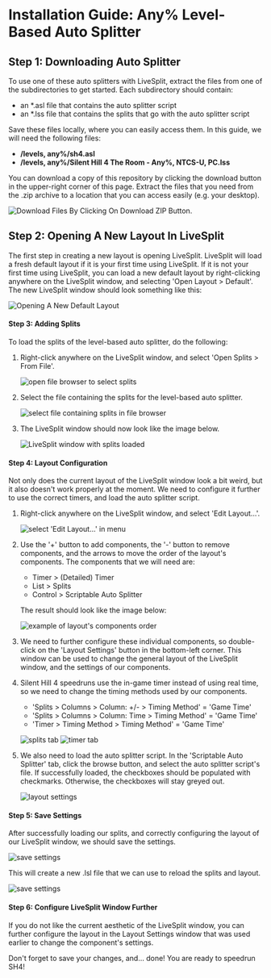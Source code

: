 # Installation Guide: Any% Level-Based Auto Splitter

## Step 1: Downloading Auto Splitter

To use one of these auto splitters with LiveSplit, extract the files from one
of the subdirectories to get started. Each subdirectory should contain:

* an *.asl file that contains the auto splitter script
* an *.lss file that contains the splits that go with the auto splitter script

Save these files locally, where you can easily access them. In this guide, we
will need the following files:

* **<location>/levels, any%/sh4.asl**
* **<location>/levels, any%/Silent Hill 4 The Room - Any%, NTCS-U, PC.lss**

You can download a copy of this repository by clicking the download button in
the upper-right corner of this page. Extract the files that you need from the 
.zip archive to a location that you can access easily (e.g. your desktop).

![Download Files By Clicking On Download ZIP Button.](assets/download_files.jpg)


## Step 2: Opening A New Layout In LiveSplit

The first step in creating a new layout is opening LiveSplit. LiveSplit will
load a fresh default layout if it is your first time using LiveSplit. If it is
not your first time using LiveSplit, you can load a new default layout by
right-clicking anywhere on the LiveSplit window, and selecting 'Open Layout > 
Default'. The new LiveSplit window should look something like this:

![Opening A New Default Layout](assets/install_rooms_step0.jpg)


#### Step 3: Adding Splits

To load the splits of the level-based auto splitter, do the following:

1. Right-click anywhere on the LiveSplit window, and select 'Open Splits > From
   File'.

   ![open file browser to select splits](assets/install_levels_step1a.jpg)

2. Select the file containing the splits for the level-based auto splitter.

   ![select file containing splits in file browser](assets/install_levels_step1b.jpg)

3. The LiveSplit window should now look like the image below.

   ![LiveSplit window with splits loaded](assets/install_levels_step1c.jpg)


#### Step 4: Layout Configuration

Not only does the current layout of the LiveSplit window look a bit weird, but
it also doesn't work properly at the moment. We need to configure it further to
use the correct timers, and load the auto splitter script.

1. Right-click anywhere on the LiveSplit window, and select 'Edit Layout...'.

   ![select 'Edit Layout...' in menu](assets/install_levels_step2a.jpg)

2. Use the '+' button to add components, the '-' button to remove components,
   and the arrows to move the order of the layout's components. The components
   that we will need are:
   
   * Timer > (Detailed) Timer
   * List > Splits
   * Control > Scriptable Auto Splitter
   
   The result should look like the image below:
   
   ![example of layout's components order](assets/install_levels_step2c.jpg)

3. We need to further configure these individual components, so double-click on
   the 'Layout Settings' button in the bottom-left corner. This window can be
   used to change the general layout of the LiveSplit window, and the settings
   of our components.

4. Silent Hill 4 speedruns use the in-game timer instead of using real time, so
   we need to change the timing methods used by our components.

   * 'Splits > Columns > Column: +/- > Timing Method' = 'Game Time'
   * 'Splits > Columns > Column: Time > Timing Method' = 'Game Time'
   * 'Timer > Timing Method > Timing Method' = 'Game Time'

    ![splits tab](assets/install_levels_step2d.jpg)
    ![timer tab](assets/install_levels_step2f.jpg)

4. We also need to load the auto splitter script. In the 'Scriptable Auto
   Splitter' tab, click the browse button, and select the auto splitter script's
   file. If successfully loaded, the checkboxes should be populated with
   checkmarks. Otherwise, the checkboxes will stay greyed out.
   
   ![layout settings](assets/install_levels_step2h.jpg)


#### Step 5: Save Settings

After successfully loading our splits, and correctly configuring the layout of
our LiveSplit window, we should save the settings.

![save settings](assets/install_levels_step3a.jpg)

This will create a new .lsl file that we can use to reload the splits and 
layout.

![save settings](assets/install_levels_step3b.jpg)


#### Step 6: Configure LiveSplit Window Further

If you do not like the current aesthetic of the LiveSplit window, you can
further configure the layout in the Layout Settings window that was used
earlier to change the component's settings.

Don't forget to save your changes, and... done! You are ready to speedrun SH4!